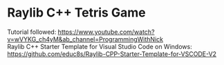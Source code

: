 # Raylib C++ Tetris Game

Tutorial followed: https://www.youtube.com/watch?v=wVYKG_ch4yM&ab_channel=ProgrammingWithNick  
Raylib C++ Starter Template for Visual Studio Code on Windows:
https://github.com/educ8s/Raylib-CPP-Starter-Template-for-VSCODE-V2

